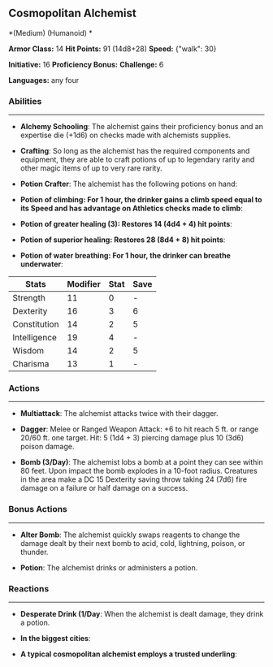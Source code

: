 ## Cosmopolitan Alchemist
*(Medium) (Humanoid) *

**Armor Class:** 14
**Hit Points:** 91 (14d8+28)
**Speed:** {"walk": 30}

**Initiative:** 16
**Proficiency Bonus:**
**Challenge:** 6

**Languages:** any four

### Abilities
 --- 
- **Alchemy Schooling**: The alchemist gains their proficiency bonus and an expertise die (+1d6) on checks made with alchemists supplies.

- **Crafting**: So long as the alchemist has the required components and equipment, they are able to craft potions of up to legendary rarity and other magic items of up to very rare rarity.

- **Potion Crafter**: The alchemist has the following potions on hand:

- **Potion of climbing: For 1 hour, the drinker gains a climb speed equal to its Speed and has advantage on Athletics checks made to climb**: 

- **Potion of greater healing (3): Restores 14 (4d4 + 4) hit points**: 

- **Potion of superior healing: Restores 28 (8d4 + 8) hit points**: 

- **Potion of water breathing: For 1 hour, the drinker can breathe underwater**: 



| Stats | Modifier | Stat | Save
| ---- | ---- | ---- | ---- |
| Strength | 11 | 0 | - |
| Dexterity | 16 | 3 | 6 |
| Constitution | 14 | 2 | 5 |
| Intelligence | 19 | 4 | - |
| Wisdom | 14 | 2 | 5 |
| Charisma | 13 | 1 | - |

### Actions
 --- 
- **Multiattack**: The alchemist attacks twice with their dagger.

- **Dagger**: Melee or Ranged Weapon Attack: +6 to hit  reach 5 ft. or range 20/60 ft.  one target. Hit: 5 (1d4 + 3) piercing damage plus 10 (3d6) poison damage.

- **Bomb (3/Day)**: The alchemist lobs a bomb at a point they can see within 80 feet. Upon impact  the bomb explodes in a 10-foot radius. Creatures in the area make a DC 15 Dexterity saving throw  taking 24 (7d6) fire damage on a failure or half damage on a success.

### Bonus Actions
 --- 
- **Alter Bomb**: The alchemist quickly swaps reagents to change the damage dealt by their next bomb to acid, cold, lightning, poison, or thunder.

- **Potion**: The alchemist drinks or administers a potion.

### Reactions
 --- 
- **Desperate Drink (1/Day**: When the alchemist is dealt damage, they drink a potion.

- **In the biggest cities**: 

- **A typical cosmopolitan alchemist employs a trusted underling**: 

